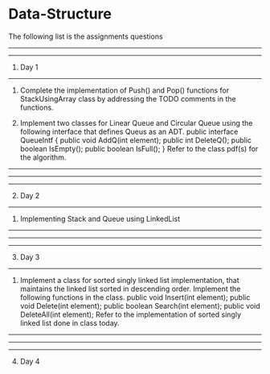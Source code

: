 # Data-Structure
The following list is the assignments questions

**********************************************************************************************************************************************************************
**********************************************************************************************************************************************************************
1. Day 1
----------------------------------------------------------------------------------------------------------------------------------------------------------------------
1. Complete the implementation of Push() and Pop() functions for StackUsingArray class by addressing the TODO comments in the functions.

2. Implement two classes for Linear Queue and Circular Queue using the following interface that defines Queus as an ADT.
public interface QueueIntf {
	public void AddQ(int element);
	public int DeleteQ();
	public boolean IsEmpty();
	public boolean IsFull();
}
Refer to the class pdf(s) for the algorithm.
---------------------------------------------------------------------------------------------------------------------------------------------------------------------


**********************************************************************************************************************************************************************
**********************************************************************************************************************************************************************

2. Day 2
----------------------------------------------------------------------------------------------------------------------------------------------------------------------
1. Implementing Stack and Queue using LinkedList
----------------------------------------------------------------------------------------------------------------------------------------------------------------------

**********************************************************************************************************************************************************************
**********************************************************************************************************************************************************************

3. Day 3
----------------------------------------------------------------------------------------------------------------------------------------------------------------------
1. Implement a class for sorted singly linked list implementation, that maintains the linked list sorted in descending order.
Implement the following functions in the class.
public void Insert(int element);
public void Delete(int element);
public boolean Search(int element);
public void DeleteAll(int element);
Refer to the implementation of sorted singly linked list done in class today.
----------------------------------------------------------------------------------------------------------------------------------------------------------------------


**********************************************************************************************************************************************************************
**********************************************************************************************************************************************************************

4. Day 4

